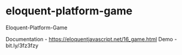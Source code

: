 # eloquent-platform-game

Eloquent-Platform-Game

Documentation - https://eloquentjavascript.net/16_game.html
Demo - bit.ly/3fz3fzy
